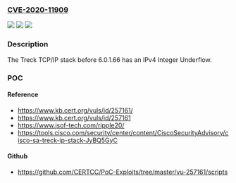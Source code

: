 ### [CVE-2020-11909](https://cve.mitre.org/cgi-bin/cvename.cgi?name=CVE-2020-11909)
![](https://img.shields.io/static/v1?label=Product&message=n%2Fa&color=blue)
![](https://img.shields.io/static/v1?label=Version&message=n%2Fa&color=blue)
![](https://img.shields.io/static/v1?label=Vulnerability&message=n%2Fa&color=brighgreen)

### Description

The Treck TCP/IP stack before 6.0.1.66 has an IPv4 Integer Underflow.

### POC

#### Reference
- https://www.kb.cert.org/vuls/id/257161/
- https://www.kb.cert.org/vuls/id/257161
- https://www.jsof-tech.com/ripple20/
- https://tools.cisco.com/security/center/content/CiscoSecurityAdvisory/cisco-sa-treck-ip-stack-JyBQ5GyC

#### Github
- https://github.com/CERTCC/PoC-Exploits/tree/master/vu-257161/scripts

